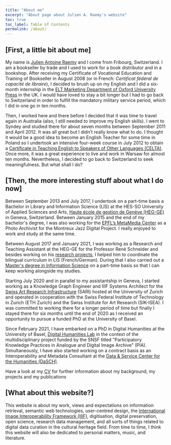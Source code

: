 ```yaml
---
title: "About me"
excerpt: "About page about Julien A. Raemy's website"
toc: true
toc_label: Table of Contents
permalink: /about/
---
```


## [First, a little bit about me]

My name is [Julien Antoine Raemy][name] and I come from Fribourg, Switzerland. I am a bookseller by trade and I used to work for a book distributor and in a bookshop. After receiving my Certificate of Vocational Education and Training of Bookseller in August 2008 (or in French: _Certificat fédéral de capacité de libraire_), I decided to brush up on my English and I did a six-month internship in the [ELT Marketing Department of Oxford University Press][elt] in the UK. I would have loved to stay a bit longer but I had to go back to Switzerland in order to fulfill the mandatory military service period, which I did in one go in ten months.

Then, I worked here and there before I decided that it was time to travel again in Australia (also, I still needed to improve my English skills). I went to Syndey and studied there for about seven months between September 2011 and April 2012. It was all great but I didn’t really know what to do. I thought it would be a good idea to become an English Teacher for some time in Poland so I undertook an intensive four-week course in July 2012 to obtain a [Certificate in Teaching English to Speakers of Other Languages (CELTA)][celta]. Once more, it was a great experience to live and work in Warsaw for almost ten months. Nevertheless, I decided to go back to Switzerland to seek meaningfulness. But what shall I do?

## [Then, the more interesting stuff about what I do now]

Between September 2013 and July 2017, I undertook on a part-time basis a Bachelor in Library and Information Science (LIS) at the HES-SO University of Applied Sciences and Arts, [Haute école de gestion de Genève (HEG-GE)][heg] in Geneva, Switzerland. Between January 2015 and the end of my bachelor's degree, I was also  working for the [EPFL’s MetaMedia Center][metamedia] as a Photo Archivist for the Montreux Jazz Digital Project. I really enjoyed to work and study at the same time.

Between August 2017 and January 2021, I was working as a Research and Teaching Assistant at the HEG-GE for the Professor René Schneider and besides working on his [research projects][bilingue_id_projets], I helped him to coordinate the bilingual curriculum in LIS (French/German). During that I also carried out a [Master's degree in Information Science][master-is] on a part-time basis so that I can keep working alongside my studies.

Starting July 2020 and in parallel to my assistantship in Geneva, I started working as a Knowledge Graph Engineer and IIIF Systems Architect for the [Swiss Art Research Infrastructure][sari] (SARI) hosted at the University of Zurich and operated in cooperation with the Swiss Federal Institute of Technology in Zurich (ETH Zurich) and the Swiss Institute for Art Research (SIK-ISEA). I was committed to working there for a longer period of time but finally I stayed there for six months until the end of 2020 as I received an opportunity to pursue a funded PhD at the University of Basel.  

Since February 2021, I have embarked on a PhD in Digital Humanities at the University of Basel, [Digital Humanities Lab][dhlab] in the context of the multidisciplinary project funded by the SNSF titled "Participatory Knowledge Practices in Analogue and Digital Image Archive" (PIA). Simultaneously, I have also started working on a contract basis as an Interoperability and Metadata Consultant at the [Data & Service Center for the Humanities (DaSCH)][dasch].

Have a look at my [CV](../cv/) for further information about my background, my projects and my publications

## [What about this website?]

This website is about my work, views and expectations on information retrieval, semantic web technologies, user-centred design, the [International Image Interoperability Framework (IIIF)][iiif], digitisation, digital preservation, open science, research data management, and all sorts of things related to digital data curation in the cultural heritage field. From time to time, I think this website will also be dedicated to personal matters, music, and literature.

[elt]: https://elt.oup.com/
[celta]: http://www.cambridgeenglish.org/teaching-english/teaching-qualifications/celta/
[heg]: https://www.hesge.ch/heg/en
[bilingue_id_assistanat]: https://campus.hesge.ch/id_bilingue/kontakt/assistenz_fr.asp
[bilingue_id_projets]: https://campus.hesge.ch/id_bilingue/projekte/index_fr.asp
[metamedia]: https://metamedia.epfl.ch/
[master-is]: https://www.hesge.ch/heg/formation-base/masters-science/master-en-sciences-linformation
[iiif]: https://iiif.io/
[name]: https://name.pn/julien-antoine-raemy
[sari]: https://swissartresearch.net/
[dhlab]: https://dhlab.philhist.unibas.ch/
[dasch]: https://dasch.swiss/
